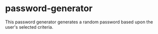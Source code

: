 # password-generator
This password generator generates a random password based upon the user's selected criteria. 